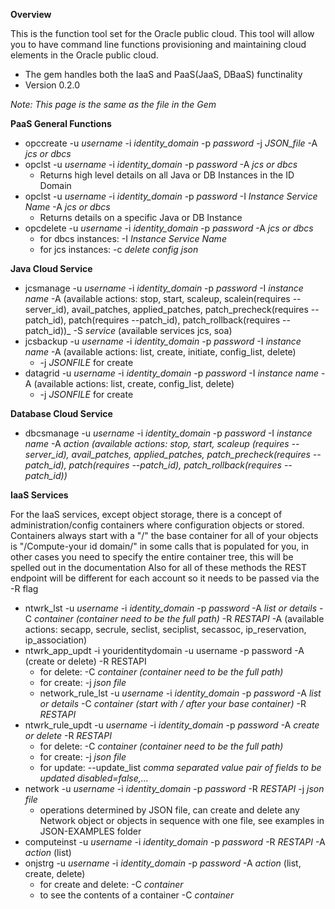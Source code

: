 **Overview**

This is the function tool set for the Oracle public cloud. This tool will allow you to have 
command line functions provisioning and maintaining cloud elements in the Oracle public cloud.

  * The gem handles both the IaaS and PaaS(JaaS, DBaaS) functinality
  *  Version 0.2.0

_Note: This page is the same as the file in the Gem_

**PaaS General Functions**

* opccreate -u _username_ -i _identity_domain_ -p _password_ -j _JSON_file_ -A _jcs or dbcs_
* opclst -u _username_ -i _identity_domain_ -p _password_ -A _jcs or dbcs_  
  * Returns high level details on all Java or DB Instances in the ID Domain
* opclst -u _username_ -i _identity_domain_ -p _password_ -I _Instance Service Name_ -A _jcs or dbcs_  
  * Returns details on a specific Java or DB Instance
* opcdelete -u _username_ -i _identity_domain_ -p _password_  -A _jcs or dbcs_
  * for dbcs instances: -I _Instance Service Name_
  * for jcs instances: -c _delete config json_

**Java Cloud Service**

* jcsmanage -u _username_ -i _identity_domain_ -p _password_ -I _instance name_ -A (available actions: stop, start, scaleup, scalein(requires --server_id), avail_patches, applied_patches, patch_precheck(requires --patch_id), patch(requires --patch_id), patch_rollback(requires --patch_id))_ -S _service_ (available services jcs, soa)
* jcsbackup -u _username_ -i _identity_domain_ -p _password_ -I _instance name_ -A (available actions: list, create, initiate, config_list, delete)
   * -j _JSONFILE_  for create
* datagrid -u _username_ -i _identity_domain_ -p _password_ -I _instance name_ -A (available actions: list,
create,  config_list, delete)
   * -j _JSONFILE_  for create

**Database Cloud Service**

 * dbcsmanage -u _username_ -i _identity_domain_ -p _password_  -I _instance name_ -A _action (available actions: stop, start, scaleup (requires --server_id), avail_patches, applied_patches, patch_precheck(requires --patch_id), patch(requires --patch_id), patch_rollback(requires --patch_id))_
   
**IaaS Services**

For the IaaS services, except object storage, there is a concept of administration/config containers where configuration objects or stored.
Containers always start with a "/" the base container for all of your objects is "/Compute-your id domain/" in some calls that is populated for you, in other cases you need to specify the entire container tree, this will be spelled out in the documentation Also for all of these methods the REST endpoint will be different for each account so it needs to be passed via the -R flag

 * ntwrk_lst -u _username_ -i _identity_domain_ -p _password_ -A _list or details_ -C _container (container need to be the full path)_ -R _RESTAPI_ -A (available actions: secapp, secrule, seclist, seciplist, secassoc, ip_reservation, ip_association)
 * ntwrk_app_updt -i youridentitydomain -u username -p password -A (create or delete) -R RESTAPI
    * for delete: -C _container (container need to be the full path)_
    * for create: -j _json file_ 
    * network_rule_lst -u _username_ -i _identity_domain_ -p _password_ -A _list or details_ -C _container (start with / after your base container)_ -R _RESTAPI_
 * ntwrk_rule_updt -u _username_ -i _identity_domain_ -p _password_ -A _create or delete_ -R _RESTAPI_
    * for delete: -C _container (container need to be the full path)_
    * for create: -j _json file_
    * for update: --update_list _comma separated value pair of fields to be updated disabled=false,..._
 * network -u _username_ -i _identity_domain_ -p _password_ -R _RESTAPI_ -j _json file_ 
     * operations determined by JSON file, can create and delete any Network object or objects in sequence with one file, see examples in JSON-EXAMPLES folder
 * computeinst  -u _username_ -i _identity_domain_ -p _password_ -R _RESTAPI_ -A _action_ (list)
 * onjstrg -u _username_ -i _identity_domain_ -p _password_ -A _action_ (list, create, delete)
     * for create and delete: -C _container_
     * to see the contents of a container -C _container_
